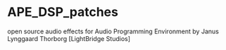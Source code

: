 # APE_DSP_patches
open source audio effects for  Audio Programming Environment by Janus Lynggaard Thorborg [LightBridge Studios]

